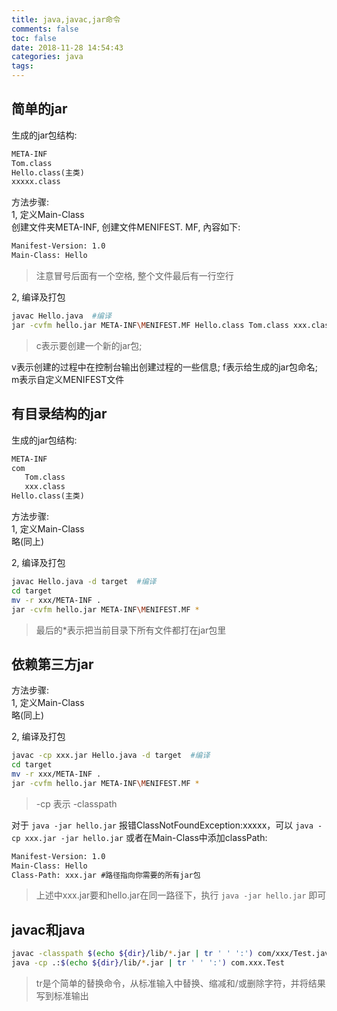 ```yaml
---
title: java,javac,jar命令
comments: false
toc: false
date: 2018-11-28 14:54:43
categories: java
tags:
---
```


## 简单的jar

生成的jar包结构:  

``` txt
META-INF  
Tom.class  
Hello.class(主类)  
xxxxx.class
```

方法步骤:  
1, 定义Main-Class  
创建文件夹META-INF, 创建文件MENIFEST. MF, 內容如下:

``` txt
Manifest-Version: 1.0
Main-Class: Hello

```

> 注意冒号后面有一个空格, 整个文件最后有一行空行  

2, 编译及打包  

``` bash
javac Hello.java  #编译
jar -cvfm hello.jar META-INF\MENIFEST.MF Hello.class Tom.class xxx.class
```

> c表示要创建一个新的jar包;

v表示创建的过程中在控制台输出创建过程的一些信息;
f表示给生成的jar包命名;
m表示自定义MENIFEST文件  

## 有目录结构的jar

生成的jar包结构:  

``` txt
META-INF  
com  
   Tom.class  
   xxx.class
Hello.class(主类)
```

方法步骤:  
1, 定义Main-Class  
略(同上)

2, 编译及打包  

``` bash
javac Hello.java -d target  #编译
cd target
mv -r xxx/META-INF .
jar -cvfm hello.jar META-INF\MENIFEST.MF *
```

> 最后的*表示把当前目录下所有文件都打在jar包里  

## 依赖第三方jar

方法步骤:  
1, 定义Main-Class  
略(同上)

2, 编译及打包  

``` bash
javac -cp xxx.jar Hello.java -d target  #编译
cd target
mv -r xxx/META-INF .
jar -cvfm hello.jar META-INF\MENIFEST.MF *
```

> -cp 表示 -classpath  

对于 `java -jar hello.jar` 报错ClassNotFoundException:xxxxx，可以 `java -cp xxx.jar -jar hello.jar` 或者在Main-Class中添加classPath:  

``` txt
Manifest-Version: 1.0
Main-Class: Hello
Class-Path: xxx.jar #路径指向你需要的所有jar包

```

> 上述中xxx.jar要和hello.jar在同一路径下，执行 `java -jar hello.jar` 即可

## javac和java

``` bash
javac -classpath $(echo ${dir}/lib/*.jar | tr ' ' ':') com/xxx/Test.java
java -cp .:$(echo ${dir}/lib/*.jar | tr ' ' ':') com.xxx.Test
```

> tr是个简单的替换命令，从标准输入中替换、缩减和/或删除字符，并将结果写到标准输出
